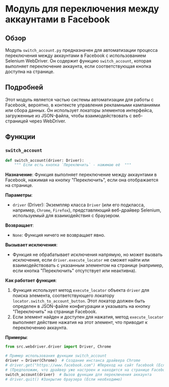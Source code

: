 # Модуль для переключения между аккаунтами в Facebook
## Обзор

Модуль `switch_account.py` предназначен для автоматизации процесса переключения между аккаунтами в Facebook с использованием Selenium WebDriver. Он содержит функцию `switch_account`, которая выполняет переключение аккаунта, если соответствующая кнопка доступна на странице.

## Подробней

Этот модуль является частью системы автоматизации для работы с Facebook, вероятно, в контексте управления рекламными кампаниями или сбора данных. Он использует локаторы элементов интерфейса, загруженные из JSON-файла, чтобы взаимодействовать с веб-страницей через WebDriver.

## Функции

### `switch_account`

```python
def switch_account(driver: Driver):
    """ Если есть кнопка `Переключить` - нажимаю её  """
```

**Назначение**: Функция выполняет переключение между аккаунтами в Facebook, нажимая на кнопку "Переключить", если она отображается на странице.

**Параметры**:
- `driver` (Driver): Экземпляр класса `Driver` (или его подкласса, например, `Chrome`, `Firefox`), представляющий веб-драйвер Selenium, используемый для взаимодействия с браузером.

**Возвращает**:
- `None`: Функция ничего не возвращает явно.

**Вызывает исключения**:
- Функция не обрабатывает исключения напрямую, но может вызвать исключения, если `driver.execute_locator` не сможет найти или взаимодействовать с указанным элементом на странице (например, если кнопка "Переключить" отсутствует или неактивна).

**Как работает функция**:
1. Функция использует метод `execute_locator` объекта `driver` для поиска элемента, соответствующего локатору `locator.switch_to_account_button`. Этот локатор должен быть определен в JSON-файле конфигурации и указывать на кнопку "Переключить" на странице Facebook.
2. Если элемент найден и доступен для нажатия, метод `execute_locator` выполняет действие нажатия на этот элемент, что приводит к переключению аккаунта.

**Примеры**:

```python
from src.webdriver.driver import Driver, Chrome

# Пример использования функции switch_account
driver = Driver(Chrome)  # Создание инстанса драйвера Chrome
# driver.get("https://www.facebook.com") #Переход на сайт facebook (Если необходимо)
# (Предположим, что драйвер уже настроен и находится на странице Facebook)
switch_account(driver)  # Вызов функции для переключения аккаунта
# driver.quit() #Закрытие браузера (Если необходимо)
